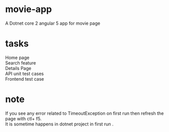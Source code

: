 # movie-app
A Dotnet core 2 angular 5 app for movie page

# tasks
Home page  
Search feature  
Details Page  
API unit test cases  
Frontend test case  

# note
If you see any error related to TimeoutException on first run then refresh the page with ctl+ f5.  
It is sometime happens in dotnet project in first run .
